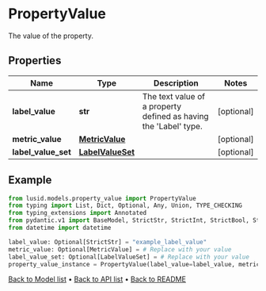 # PropertyValue

The value of the property.
## Properties
Name | Type | Description | Notes
------------ | ------------- | ------------- | -------------
**label_value** | **str** | The text value of a property defined as having the &#39;Label&#39; type. | [optional] 
**metric_value** | [**MetricValue**](MetricValue.md) |  | [optional] 
**label_value_set** | [**LabelValueSet**](LabelValueSet.md) |  | [optional] 
## Example

```python
from lusid.models.property_value import PropertyValue
from typing import List, Dict, Optional, Any, Union, TYPE_CHECKING
from typing_extensions import Annotated
from pydantic.v1 import BaseModel, StrictStr, StrictInt, StrictBool, StrictFloat, StrictBytes, Field, validator, ValidationError, conlist, constr
from datetime import datetime

label_value: Optional[StrictStr] = "example_label_value"
metric_value: Optional[MetricValue] = # Replace with your value
label_value_set: Optional[LabelValueSet] = # Replace with your value
property_value_instance = PropertyValue(label_value=label_value, metric_value=metric_value, label_value_set=label_value_set)

```

[Back to Model list](../README.md#documentation-for-models) &#8226; [Back to API list](../README.md#documentation-for-api-endpoints) &#8226; [Back to README](../README.md)

